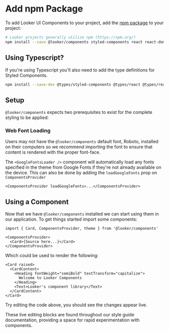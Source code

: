 # Add npm Package

To add Looker UI Components to your project, add the [npm package](https://www.npmjs.com/package/@looker/components) to your project:

```bash
# Looker projects generally utilize npm (https://npm.org/)
npm install --save @looker/components styled-components react react-dom lodash
```

## Using Typescript?

If you're using Typescript you'll also need to add the type definitions for Styled Components.

```bash
npm install --save-dev @types/styled-components @types/react @types/react-dom @types/styled-system
```

## Setup

`@looker/components` expects two prerequisites to exist for the complete styling to be applied:

### Web Font Loading

Users may not have the `@looker/components` default font, Roboto, installed on their computers so we recommend importing the font to ensure that content is rendered with the proper font-face.

The `<GoogleFontsLoader />` component will automatically load any fonts specified in the theme from Google Fonts if they're not already available on the device. This can also be done by adding the `loadGoogleFonts` prop on `ComponentsProvider`

```tsx
<ComponentsProvider loadGoogleFonts>...</ComponentsProvider>
```

## Using a Component

Now that we have `@looker/components` installed we can start using them in our application. To get things started import some components:

```tsx
import { Card, ComponentsProvider, theme } from '@looker/components'

<ComponentsProvider>
  <Card>{Source here...}</Card>
</ComponentsProvider>
```

Which could be used to render the following:

```tsx
<Card raised>
  <CardContent>
    <Heading fontWeight="semiBold" textTransform="capitalize">
      Welcome to Looker Components
    </Heading>
    <Text>Looker's component library</Text>
  </CardContent>
</Card>
```

Try editing the code above, you should see the changes appear live.

These live editing blocks are found throughout our style guide documentation, providing a space for rapid experimentation with components.
